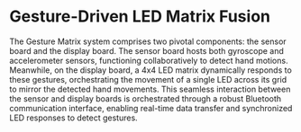 # Gesture-Driven LED Matrix Fusion
 The Gesture Matrix system comprises two pivotal components: the sensor board and the display board. The sensor board hosts both gyroscope and accelerometer sensors, functioning collaboratively to detect hand motions. Meanwhile, on the display board, a 4x4 LED matrix dynamically responds to these gestures, orchestrating the movement of a single LED across its grid to mirror the detected hand movements. This seamless interaction between the sensor and display boards is orchestrated through a robust Bluetooth communication interface, enabling real-time data transfer and synchronized LED responses to detect gestures.
